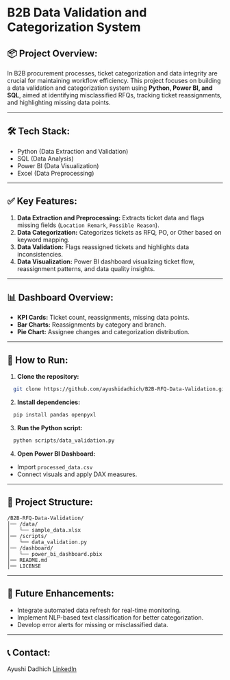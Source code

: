 # B2B Data Validation and Categorization System

## 📦 Project Overview:

In B2B procurement processes, ticket categorization and data integrity are crucial for maintaining workflow efficiency. This project focuses on building a data validation and categorization system using **Python, Power BI, and SQL**, aimed at identifying misclassified RFQs, tracking ticket reassignments, and highlighting missing data points.

---

## 🛠️ Tech Stack:

* Python (Data Extraction and Validation)
* SQL (Data Analysis)
* Power BI (Data Visualization)
* Excel (Data Preprocessing)

---

## ✅ Key Features:

1. **Data Extraction and Preprocessing:** Extracts ticket data and flags missing fields (`Location Remark`, `Possible Reason`).
2. **Data Categorization:** Categorizes tickets as RFQ, PO, or Other based on keyword mapping.
3. **Data Validation:** Flags reassigned tickets and highlights data inconsistencies.
4. **Data Visualization:** Power BI dashboard visualizing ticket flow, reassignment patterns, and data quality insights.

---

## 📊 Dashboard Overview:

* **KPI Cards:** Ticket count, reassignments, missing data points.
* **Bar Charts:** Reassignments by category and branch.
* **Pie Chart:** Assignee changes and categorization distribution.
---

## 🚀 How to Run:

1. **Clone the repository:**

```bash
  git clone https://github.com/ayushidadhich/B2B-RFQ-Data-Validation.git
```

2. **Install dependencies:**

```bash
  pip install pandas openpyxl
```

3. **Run the Python script:**

```bash
  python scripts/data_validation.py
```

4. **Open Power BI Dashboard:**

* Import `processed_data.csv`
* Connect visuals and apply DAX measures.

---

## 📁 Project Structure:

```
/B2B-RFQ-Data-Validation/
│── /data/
│   └── sample_data.xlsx
│── /scripts/
│   └── data_validation.py
│── /dashboard/
│   └── power_bi_dashboard.pbix
│── README.md
│── LICENSE
```

---

## 📍 Future Enhancements:

* Integrate automated data refresh for real-time monitoring.
* Implement NLP-based text classification for better categorization.
* Develop error alerts for missing or misclassified data.

---

## 📞 Contact:

Ayushi Dadhich
[LinkedIn](https://www.linkedin.com/in/ayushidadhich)
